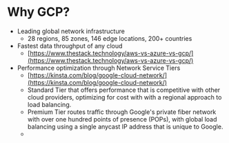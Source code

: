 # Why GCP?

* Leading global network infrastructure
  * 28 regions, 85 zones, 146 edge locations, 200+ countries
* Fastest data throughput of any cloud
  * [https://www.thestack.technology/aws-vs-azure-vs-gcp/](https://www.thestack.technology/aws-vs-azure-vs-gcp/)
* Performance optimization through Network Service Tiers
  * [https://kinsta.com/blog/google-cloud-network/](https://kinsta.com/blog/google-cloud-network/)
  * Standard Tier that offers performance that is competitive with other cloud providers, optimizing for cost with with a regional approach to load balancing.
  * Premium Tier routes traffic through Google's  private fiber network with over one hundred points of presence (POPs), with global load balancing using a single anycast IP address that is unique to Google.
  *
